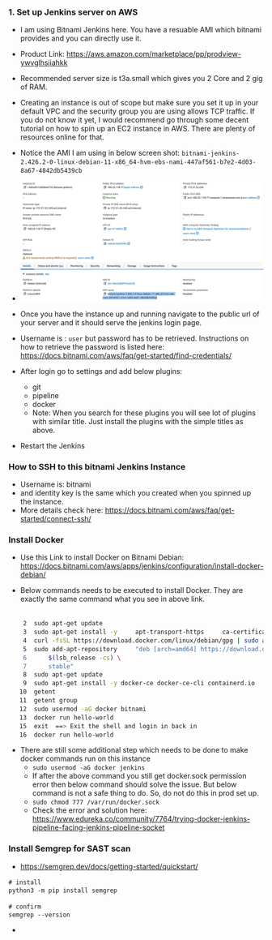 ### 1. Set up Jenkins server on AWS

* I am using Bitnami Jenkins here. You have a resuable AMI which bitnami provides and you can directly use it. 
* Product Link: https://aws.amazon.com/marketplace/pp/prodview-ywvglhsjiahkk
* Recommended server size is t3a.small which gives you 2 Core and 2 gig of RAM.
* Creating an instance is out of scope but make sure you set it up in your default VPC and the security group you are using allows TCP traffic. If you do not know it yet, I would recommend go through some decent tutorial on how to spin up an EC2 instance in AWS. There are plenty of resources online for that.
* Notice the AMI I am using in below screen shot: ```bitnami-jenkins-2.426.2-0-linux-debian-11-x86_64-hvm-ebs-nami-447af561-b7e2-4d03-8a67-4842db5439cb```

* ![Alt text](ss/image.png)

* Once you have the instance up and running navigate to the public url of your server and it should serve the jenkins login page.
* Username is : ```user``` but password has to be retrieved. Instructions on how to retrieve the password is listed here: https://docs.bitnami.com/aws/faq/get-started/find-credentials/

* After login go to settings and add below plugins:
    * git
    * pipeline
    * docker
    * Note: When you search for these plugins you will see lot of plugins with similar title. Just install the plugins with the simple titles as above.

* Restart the Jenkins

### How to SSH to this bitnami Jenkins Instance

* Username is: bitnami
* and identity key is the same which you created when you spinned up the instance.
* More details check here: https://docs.bitnami.com/aws/faq/get-started/connect-ssh/

### Install Docker
* Use this Link to install Docker on Bitnami Debian: https://docs.bitnami.com/aws/apps/jenkins/configuration/install-docker-debian/

* Below commands needs to be executed to install Docker. They are exactly the same command what you see in above link.

```sh

    2  sudo apt-get update
    3  sudo apt-get install -y     apt-transport-https     ca-certificates     curl     gnupg2     software-properties-common
    4  curl -fsSL https://download.docker.com/linux/debian/gpg | sudo apt-key add -
    5  sudo add-apt-repository     "deb [arch=amd64] https://download.docker.com/linux/debian \
    6      $(lsb_release -cs) \
    7      stable"
    8  sudo apt-get update
    9  sudo apt-get install -y docker-ce docker-ce-cli containerd.io
   10  getent
   11  getent group
   12  sudo usermod -aG docker bitnami
   13  docker run hello-world
   15  exit  ==> Exit the shell and login in back in
   16  docker run hello-world

```

* There are still some additional step which needs to be done to make docker commands run on this instance
    * ```sudo usermod -aG docker jenkins```
    * If after the above command you still get docker.sock permission error then below command should solve the issue. But below command is not a safe thing to do. So, do not do this in prod set up.
    * ```sudo chmod 777 /var/run/docker.sock```
    * Check the error and solution here: https://www.edureka.co/community/7764/trying-docker-jenkins-pipeline-facing-jenkins-pipeline-socket

### Install Semgrep for SAST scan
* https://semgrep.dev/docs/getting-started/quickstart/

```
# install
python3 -m pip install semgrep

# confirm
semgrep --version

```

*
    

